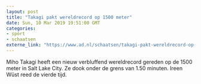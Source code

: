 ```yaml
---
layout: post
title: "Takagi pakt wereldrecord op 1500 meter"
date: Sun, 10 Mar 2019 19:51:00 GMT
categories: 
- sport 
- schaatsen 
externe_link: "https://www.ad.nl/schaatsen/takagi-pakt-wereldrecord-op-1500-meter~a623dd66/"
---
```


Miho Takagi heeft een nieuw verbluffend wereldrecord gereden op de 1500 meter in Salt Lake City. Ze dook onder de grens van 1.50 minuten. Ireen Wüst reed de vierde tijd.
